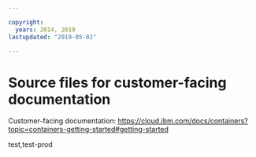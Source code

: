 ```yaml
---

copyright:
  years: 2014, 2019
lastupdated: "2019-05-02"

---
```



# Source files for customer-facing documentation

Customer-facing documentation: https://cloud.ibm.com/docs/containers?topic=containers-getting-started#getting-started



test,test-prod
